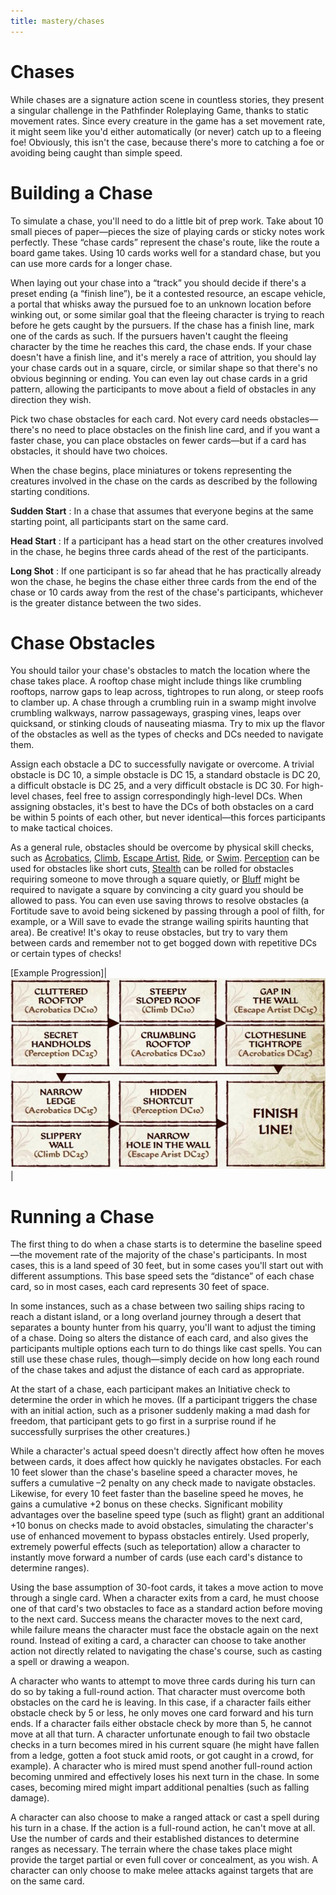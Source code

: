 ```yaml
---
title: mastery/chases
---
```

# Chases

While chases are a signature action scene in countless stories, they present a singular challenge in the Pathfinder Roleplaying Game, thanks to static movement rates. Since every creature in the game has a set movement rate, it might seem like you'd either automatically (or never) catch up to a fleeing foe! Obviously, this isn't the case, because there's more to catching a foe or avoiding being caught than simple speed.

# Building a Chase

To simulate a chase, you'll need to do a little bit of prep work. Take about 10 small pieces of paper—pieces the size of playing cards or sticky notes work perfectly. These “chase cards” represent the chase's route, like the route a board game takes. Using 10 cards works well for a standard chase, but you can use more cards for a longer chase.

When laying out your chase into a “track” you should decide if there's a preset ending (a “finish line”), be it a contested resource, an escape vehicle, a portal that whisks away the pursued foe to an unknown location before winking out, or some similar goal that the fleeing character is trying to reach before he gets caught by the pursuers. If the chase has a finish line, mark one of the cards as such. If the pursuers haven't caught the fleeing character by the time he reaches this card, the chase ends. If your chase doesn't have a finish line, and it's merely a race of attrition, you should lay your chase cards out in a square, circle, or similar shape so that there's no obvious beginning or ending. You can even lay out chase cards in a grid pattern, allowing the participants to move about a field of obstacles in any direction they wish.

Pick two chase obstacles for each card. Not every card needs obstacles—there's no need to place obstacles on the finish line card, and if you want a faster chase, you can place obstacles on fewer cards—but if a card has obstacles, it should have two choices.

When the chase begins, place miniatures or tokens representing the creatures involved in the chase on the cards as described by the following starting conditions.

**Sudden Start** : In a chase that assumes that everyone begins at the same starting point, all participants start on the same card.

**Head Start** : If a participant has a head start on the other creatures involved in the chase, he begins three cards ahead of the rest of the participants.

**Long Shot** : If one participant is so far ahead that he has practically already won the chase, he begins the chase either three cards from the end of the chase or 10 cards away from the rest of the chase's participants, whichever is the greater distance between the two sides.

# Chase Obstacles

You should tailor your chase's obstacles to match the location where the chase takes place. A rooftop chase might include things like crumbling rooftops, narrow gaps to leap across, tightropes to run along, or steep roofs to clamber up. A chase through a crumbling ruin in a swamp might involve crumbling walkways, narrow passageways, grasping vines, leaps over quicksand, or stinking clouds of nauseating miasma. Try to mix up the flavor of the obstacles as well as the types of checks and DCs needed to navigate them.

Assign each obstacle a DC to successfully navigate or overcome. A trivial obstacle is DC 10, a simple obstacle is DC 15, a standard obstacle is DC 20, a difficult obstacle is DC 25, and a very difficult obstacle is DC 30. For high-level chases, feel free to assign correspondingly high-level DCs. When assigning obstacles, it's best to have the DCs of both obstacles on a card be within 5 points of each other, but never identical—this forces participants to make tactical choices.

As a general rule, obstacles should be overcome by physical skill checks, such as [Acrobatics](../skills/acrobatics.md#_acrobatics), [Climb](../skills/climb.md#_climb), [Escape Artist](../skills/escapeArtist.md#_escape-artist), [Ride](../skills/ride.md#_ride), or [Swim](../skills/swim.md#_swim). [Perception](../skills/perception.md#_perception) can be used for obstacles like short cuts, [Stealth](../skills/stealth.md#_stealth) can be rolled for obstacles requiring someone to move through a square quietly, or [Bluff](../skills/bluff.md#_bluff) might be required to navigate a square by convincing a city guard you should be allowed to pass. You can even use saving throws to resolve obstacles (a Fortitude save to avoid being sickened by passing through a pool of filth, for example, or a Will save to evade the strange wailing spirits haunting that area). Be creative! It's okay to reuse obstacles, but try to vary them between cards and remember not to get bogged down with repetitive DCs or certain types of checks!

[Example Progression]| ![](image/Chases.jpg) |

# Running a Chase

The first thing to do when a chase starts is to determine the baseline speed—the movement rate of the majority of the chase's participants. In most cases, this is a land speed of 30 feet, but in some cases you'll start out with different assumptions. This base speed sets the “distance” of each chase card, so in most cases, each card represents 30 feet of space.

In some instances, such as a chase between two sailing ships racing to reach a distant island, or a long overland journey through a desert that separates a bounty hunter from his quarry, you'll want to adjust the timing of a chase. Doing so alters the distance of each card, and also gives the participants multiple options each turn to do things like cast spells. You can still use these chase rules, though—simply decide on how long each round of the chase takes and adjust the distance of each card as appropriate.

At the start of a chase, each participant makes an Initiative check to determine the order in which he moves. (If a participant triggers the chase with an initial action, such as a prisoner suddenly making a mad dash for freedom, that participant gets to go first in a surprise round if he successfully surprises the other creatures.)

While a character's actual speed doesn't directly affect how often he moves between cards, it does affect how quickly he navigates obstacles. For each 10 feet slower than the chase's baseline speed a character moves, he suffers a cumulative –2 penalty on any check made to navigate obstacles. Likewise, for every 10 feet faster than the baseline speed he moves, he gains a cumulative +2 bonus on these checks. Significant mobility advantages over the baseline speed type (such as flight) grant an additional +10 bonus on checks made to avoid obstacles, simulating the character's use of enhanced movement to bypass obstacles entirely. Used properly, extremely powerful effects (such as teleportation) allow a character to instantly move forward a number of cards (use each card's distance to determine ranges).

Using the base assumption of 30-foot cards, it takes a move action to move through a single card. When a character exits from a card, he must choose one of that card's two obstacles to face as a standard action before moving to the next card. Success means the character moves to the next card, while failure means the character must face the obstacle again on the next round. Instead of exiting a card, a character can choose to take another action not directly related to navigating the chase's course, such as casting a spell or drawing a weapon.

A character who wants to attempt to move three cards during his turn can do so by taking a full-round action. That character must overcome both obstacles on the card he is leaving. In this case, if a character fails either obstacle check by 5 or less, he only moves one card forward and his turn ends. If a character fails either obstacle check by more than 5, he cannot move at all that turn. A character unfortunate enough to fail two obstacle checks in a turn becomes mired in his current square (he might have fallen from a ledge, gotten a foot stuck amid roots, or got caught in a crowd, for example). A character who is mired must spend another full-round action becoming unmired and effectively loses his next turn in the chase. In some cases, becoming mired might impart additional penalties (such as falling damage).

A character can also choose to make a ranged attack or cast a spell during his turn in a chase. If the action is a full-round action, he can't move at all. Use the number of cards and their established distances to determine ranges as necessary. The terrain where the chase takes place might provide the target partial or even full cover or concealment, as you wish. A character can only choose to make melee attacks against targets that are on the same card.

